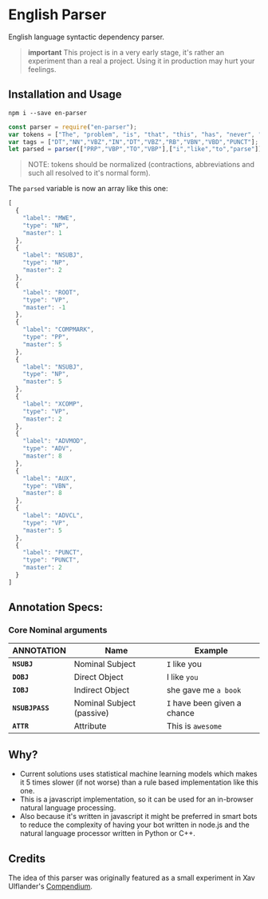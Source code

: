 # English Parser
English language syntactic dependency parser.

> **important**
> This project is in a very early stage, it's rather an experiment than a real a project.
> Using it in production may hurt your feelings.
>

## Installation and Usage

```
npm i --save en-parser
```

```javascript
const parser = require("en-parser");
var tokens = ["The", "problem", "is", "that", "this", "has", "never", "been", "tried", "."];
var tags = ["DT","NN","VBZ","IN","DT","VBZ","RB","VBN","VBD","PUNCT"];
let parsed = parser(["PRP","VBP","TO","VBP"],["i","like","to","parse"]);
```

> NOTE:
> tokens should be normalized (contractions, abbreviations and such all resolved to it's normal form).
>


The `parsed` variable is now an array like this one:

```javascript
[
  {
    "label": "MWE",
    "type": "NP",
    "master": 1
  },
  {
    "label": "NSUBJ",
    "type": "NP",
    "master": 2
  },
  {
    "label": "ROOT",
    "type": "VP",
    "master": -1
  },
  {
    "label": "COMPMARK",
    "type": "PP",
    "master": 5
  },
  {
    "label": "NSUBJ",
    "type": "NP",
    "master": 5
  },
  {
    "label": "XCOMP",
    "type": "VP",
    "master": 2
  },
  {
    "label": "ADVMOD",
    "type": "ADV",
    "master": 8
  },
  {
    "label": "AUX",
    "type": "VBN",
    "master": 8
  },
  {
    "label": "ADVCL",
    "type": "VP",
    "master": 5
  },
  {
    "label": "PUNCT",
    "type": "PUNCT",
    "master": 2
  }
]
```

## Annotation Specs:

### Core Nominal arguments

ANNOTATION | Name | Example
--- | --- | ---
**`NSUBJ`** | Nominal Subject | `I` like you
**`DOBJ`** | Direct Object | I like `you`
**`IOBJ`** | Indirect Object | she gave me `a book`
**`NSUBJPASS`** | Nominal Subject (passive) | `I` have been given a chance
**`ATTR`** | Attribute | This is `awesome`




## Why?

- Current solutions uses statistical machine learning models which makes it 5 times slower (if not worse) than a rule based implementation like this one.
- This is a javascript implementation, so it can be used for an in-browser natural language processing.
- Also because it's written in javascript it might be preferred in smart bots to reduce the complexity of having your bot written in node.js and the natural language processor written in Python or C++.

## Credits
The idea of this parser was originally featured as a small experiment in Xav Ulflander's [Compendium](https://github.com/Ulflander/compendium-js/blob/master/src/dependency-en.js).